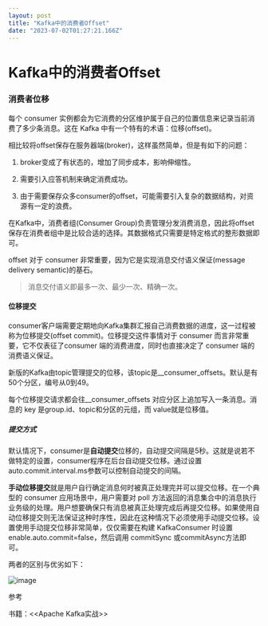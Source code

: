 ```yaml
---
layout: post
title: "Kafka中的消费者Offset"
date: "2023-07-02T01:27:21.166Z"
---
```

Kafka中的消费者Offset
================

### 消费者位移

每个 consumer 实例都会为它消费的分区维护属于自己的位置信息来记录当前消费了多少条消息。这在 Kafka 中有一个特有的术语：位移(offset)。

相比较将offset保存在服务器端(broker)，这样虽然简单，但是有如下的问题：

1.  broker变成了有状态的，增加了同步成本，影响伸缩性。
    
2.  需要引入应答机制来确定消费成功。
    
3.  由于需要保存众多consumer的offset，可能需要引入复杂的数据结构，对资源有一定的浪费。
    

在Kafka中，消费者组(Consumer Group)负责管理分发消费消息，因此将offset保存在消费者组中是比较合适的选择。其数据格式只需要是特定格式的整形数据即可。

offset 对于 consumer 非常重要，因为它是实现消息交付语义保证(message delivery semantic)的基石。

> 消息交付语义即最多一次、最少一次、精确一次。

#### 位移提交

consumer客户端需要定期地向Kafka集群汇报自己消费数据的进度，这一过程被称为位移提交(offset commit)。位移提交这件事情对于 consumer 而言非常重要，它不仅表征了consumer 端的消费进度，同时也直接决定了 consumer 端的消费语义保证。

新版的Kafka由topic管理提交的位移，该topic是\_\_consumer\_offsets。默认是有50个分区，编号从0到49。

每个位移提交请求都会往\_\_consumer\_offsets 对应分区上追加写入一条消息。消息的 key 是group.id、topic和分区的元组，而 value就是位移值。

##### 提交方式

默认情况下，consumer是**自动提交**位移的，自动提交间隔是5秒。这就是说若不做特定的设置，consumer程序在后台自动提交位移。通过设置auto.commit.interval.ms参数可以控制自动提交的间隔。

**手动位移提交**就是用户自行确定消息何时被真正处理完并可以提交位移。在一个典型的 consumer 应用场景中，用户需要对 poll 方法返回的消息集合中的消息执行业务级的处理。用户想要确保只有消息被真正处理完成后再提交位移。如果使用自动位移提交则无法保证这种时序性，因此在这种情况下必须使用手动提交位移。设置使用手动提交位移非常简单，仅仅需要在构建 KafkaConsumer 时设置enable.auto.commit=false，然后调用 commitSync 或commitAsync方法即可。

两者的区别与优劣如下：

![image](https://img2023.cnblogs.com/blog/971683/202307/971683-20230701211543167-1739251135.png)

参考

书籍：<<Apache Kafka实战>>